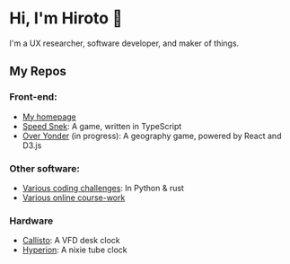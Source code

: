 # Hi, I'm Hiroto 👋

I'm a UX researcher, software developer, and maker of things.

## My Repos

### Front-end:
- [My homepage](https://github.com/thekakkun/thekakkun.github.io)
- [Speed Snek](https://github.com/thekakkun/speed-snek): A game, written in TypeScript
- [Over Yonder](https://github.com/thekakkun/over-yonder/) (in progress): A geography game, powered by React and D3.js

### Other software:
- [Various coding challenges](https://github.com/thekakkun/coding_challenges): In Python & rust
- [Various online course-work](https://github.com/thekakkun/Online-Coursework)

### Hardware
- [Callisto](https://github.com/thekakkun/Callisto): A VFD desk clock
- [Hyperion](https://github.com/thekakkun/Hyperion): A nixie tube clock
